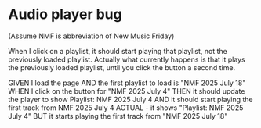 # Audio player bug

(Assume NMF is abbreviation of New Music Friday)

When I click on a playlist, it should start playing that playlist, not the previously loaded playlist. Actually what currently happens is that it plays the previously loaded playlist, until you click the button a second time.

GIVEN I load the page
AND the first playlist to load is "NMF 2025 July 18"
WHEN I click on the button for "NMF 2025 July 4"
THEN it should update the player to show Playlist: NMF 2025 July 4
AND it should start playing the first track from NMF 2025 July 4
ACTUAL - it shows "Playlist: NMF 2025 July 4" BUT it starts playing the first track from "NMF 2025 July 18" 